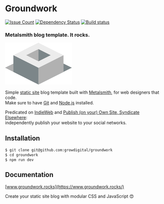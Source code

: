 # Groundwork

[![Issue Count][issue-badge]][issue-url] [![Dependency Status][dep-badge]][dep-url] [![Build status][build-badge]][build-url]

### Metalsmith blog template. It rocks.

![Groundwork logo](src/modules/components/graphics/logo/logo.png)

Simple [static site](https://www.staticgen.com/) blog template built with [Metalsmith](http://www.metalsmith.io/), for web designers that code.  
Make sure to have [Git](https://git-scm.com/) and [Node.js](https://nodejs.org/en/) installed.

Predicated on [IndieWeb](https://indieweb.org/) and [Publish (on your) Own Site, Syndicate Elsewhere](https://indieweb.org/POSSE):  
independently publish your website to your social networks.

## Installation

```
$ git clone git@github.com:growdigital/groundwork
$ cd groundwork
$ npm run dev
```

## Documentation

[www.groundwork.rocks](https://www.groundwork.rocks/)

Create your static site blog with modular CSS and JavaScript 😍

[issue-badge]: https://codeclimate.com/github/growdigital/groundwork/badges/issue_count.svg
[issue-url]: https://codeclimate.com/github/growdigital/groundwork/issues
[dep-badge]: https://www.versioneye.com/user/projects/599ca850368b08141959f90f/badge.svg?style=flat-square
[dep-url]: https://www.versioneye.com/user/projects/58d97d9226a5bb002b54bea2
[build-badge]: https://travis-ci.org/growdigital/groundwork.svg?branch=master
[build-url]: https://travis-ci.org/growdigital/groundwork